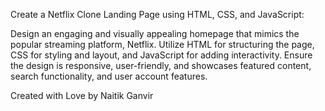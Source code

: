 Create a Netflix Clone Landing Page using HTML, CSS, and JavaScript:

Design an engaging and visually appealing homepage that mimics the popular streaming platform, Netflix.
Utilize HTML for structuring the page, CSS for styling and layout, and JavaScript for adding interactivity.
Ensure the design is responsive, user-friendly, and showcases featured content, search functionality, and user account features.

Created with Love  by Naitik Ganvir
